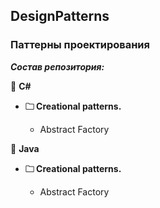 ## DesignPatterns
### Паттерны проектирования

***Состав репозитория:***

<url> &#128194; **C#**</url>

+ <strong>&#128448; Creational patterns. </strong> 
  
  + Abstract Factory

<url> &#128194; **Java**</url>

+ <strong>&#128448; Creational patterns. </strong> 
  
  + Abstract Factory
